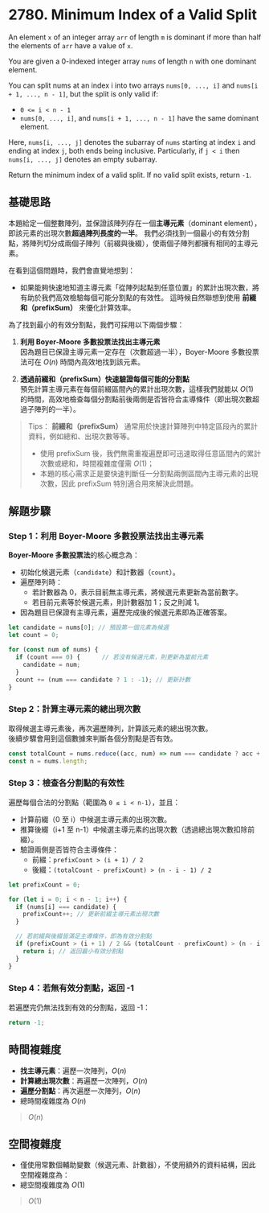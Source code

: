 # 2780. Minimum Index of a Valid Split

An element `x` of an integer array `arr` of length `m` is dominant if more than half the elements of `arr` have a value of `x`.

You are given a 0-indexed integer array `nums` of length `n` with one dominant element.

You can split nums at an index i into two arrays `nums[0, ..., i]` and `nums[i + 1, ..., n - 1]`, 
but the split is only valid if:

* `0 <= i < n - 1`
* `nums[0, ..., i]`, and `nums[i + 1, ..., n - 1]` have the same dominant element.

Here, `nums[i, ..., j]` denotes the subarray of `nums` starting at index `i` and ending at index `j`, 
both ends being inclusive. Particularly, if `j < i` then `nums[i, ..., j]` denotes an empty subarray.

Return the minimum index of a valid split. If no valid split exists, return `-1`.

## 基礎思路

本題給定一個整數陣列，並保證該陣列存在一個**主導元素**（dominant element），即該元素的出現次數**超過陣列長度的一半**。
我們必須找到一個最小的有效分割點，將陣列切分成兩個子陣列（前綴與後綴），使兩個子陣列都擁有相同的主導元素。

在看到這個問題時，我們會直覺地想到：

- 如果能夠快速地知道主導元素「從陣列起點到任意位置」的累計出現次數，將有助於我們高效檢驗每個可能分割點的有效性。
  這時候自然聯想到使用 **前綴和（prefixSum）** 來優化計算效率。

為了找到最小的有效分割點，我們可採用以下兩個步驟：

1. **利用 Boyer-Moore 多數投票法找出主導元素**  
   因為題目已保證主導元素一定存在（次數超過一半），Boyer-Moore 多數投票法可在 $O(n)$ 時間內高效地找到該元素。

2. **透過前綴和（prefixSum）快速驗證每個可能的分割點**  
   預先計算主導元素在每個前綴區間內的累計出現次數，這樣我們就能以 $O(1)$ 的時間，高效地檢查每個分割點前後兩側是否皆符合主導條件（即出現次數超過子陣列的一半）。

> Tips：
> **前綴和（prefixSum）** 通常用於快速計算陣列中特定區段內的累計資料，例如總和、出現次數等等。
> - 使用 prefixSum 後，我們無需重複遍歷即可迅速取得任意區間內的累計次數或總和，時間複雜度僅需 $O(1)$；
> - 本題的核心需求正是要快速判斷任一分割點兩側區間內主導元素的出現次數，因此 prefixSum 特別適合用來解決此問題。

## 解題步驟

### Step 1：利用 Boyer-Moore 多數投票法找出主導元素

**Boyer-Moore 多數投票法**的核心概念為：

- 初始化候選元素（`candidate`）和計數器（`count`）。
- 遍歷陣列時：
    - 若計數器為 0，表示目前無主導元素，將候選元素更新為當前數字。
    - 若目前元素等於候選元素，則計數器加 1；反之則減 1。
- 因為題目已保證有主導元素，遍歷完成後的候選元素即為正確答案。

```typescript
let candidate = nums[0]; // 預設第一個元素為候選
let count = 0;

for (const num of nums) {
  if (count === 0) {      // 若沒有候選元素，則更新為當前元素
    candidate = num;
  }
  count += (num === candidate ? 1 : -1); // 更新計數
}
```

### Step 2：計算主導元素的總出現次數

取得候選主導元素後，再次遍歷陣列，計算該元素的總出現次數。  
後續步驟會用到這個數據來判斷各個分割點是否有效。

```typescript
const totalCount = nums.reduce((acc, num) => num === candidate ? acc + 1 : acc, 0);
const n = nums.length;
```

### Step 3：檢查各分割點的有效性

遍歷每個合法的分割點（範圍為 `0 ≤ i < n-1`），並且：

- 計算前綴（0 至 i）中候選主導元素的出現次數。
- 推算後綴（i+1 至 n-1）中候選主導元素的出現次數（透過總出現次數扣除前綴）。
- 驗證兩側是否皆符合主導條件：
    - 前綴：`prefixCount > (i + 1) / 2`
    - 後綴：`(totalCount - prefixCount) > (n - i - 1) / 2`

```typescript
let prefixCount = 0;

for (let i = 0; i < n - 1; i++) {
  if (nums[i] === candidate) {
    prefixCount++; // 更新前綴主導元素出現次數
  }

  // 若前綴與後綴皆滿足主導條件，即為有效分割點
  if (prefixCount > (i + 1) / 2 && (totalCount - prefixCount) > (n - i - 1) / 2) {
    return i; // 返回最小有效分割點
  }
}
```

### Step 4：若無有效分割點，返回 -1

若遍歷完仍無法找到有效的分割點，返回 -1：

```typescript
return -1;
```

## 時間複雜度

- **找主導元素**：遍歷一次陣列，$O(n)$
- **計算總出現次數**：再遍歷一次陣列，$O(n)$
- **遍歷分割點**：再次遍歷一次陣列，$O(n)$
- 總時間複雜度為 $O(n)$

> $O(n)$

## 空間複雜度

- 僅使用常數個輔助變數（候選元素、計數器），不使用額外的資料結構，因此空間複雜度為：
- 總空間複雜度為 $O(1)$

> $O(1)$

